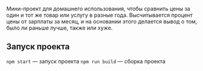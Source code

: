 
Мини-проект для домашнего использования, чтобы сравнить цены за один и тот же товар или услугу в разные года. Высчитывается процент цены от зарплаты за месяц, и на основании этого делается вывод о том, было ли раньше лучше, также или хуже.

## Запуск проекта

`npm start` — запуск проекта
`npm run build` — сборка проекта
